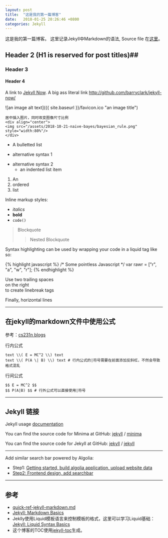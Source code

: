```yaml
---
layout: post
title:  "这是我的第一篇博客"
date:   2018-01-25 20:26:46 +0800
categories: Jekyll
---
```


这是我的第一篇博客。 这里记录Jekyll中Markdown的语法, Source file 在[这里](https://github.com/WangXin93/WangXin93.github.io/blob/master/_posts/2018-01-25-my-first-blog.md)。

## Header 2 (H1 is reserved for post titles)##

### Header 3

#### Header 4

A link to [Jekyll Now](http://github.com/barryclark/jekyll-now/). A big ass literal link <http://github.com/barryclark/jekyll-now/>

![an image alt text]({{ site.baseurl }}/favicon.ico "an image title")

```
居中插入图片，同时改变图像尺寸比例
<div align="center">
<img src="/assets/2018-10-21-naive-bayes/bayesian_rule.png" style="width:80%"/>
</div>
```

* A bulletted list
- alternative syntax 1
+ alternative syntax 2
  - an indented list item

1. An
2. ordered
3. list

Inline markup styles: 

- _italics_
- **bold**
- `code()` 

> Blockquote
>> Nested Blockquote 
 
Syntax highlighting can be used by wrapping your code in a liquid tag like so:

{% highlight javascript %}
/* Some pointless Javascript */
var rawr = ["r", "a", "w", "r"];
{% endhighlight %}
 
Use two trailing spaces  
on the right  
to create linebreak tags  
 
Finally, horizontal lines

---

## 在jekyll的markdown文件中使用公式

参考：[cs231n blogs](https://github.com/cs231n/cs231n.github.io)

行内公式

```
text \\( E = MC^2 \\) text
text \\( P(A \| B) \\) text # 行内公式的|符号需要在前面添加反斜杠，不然会导致格式混乱
```

行间公式

```
$$ E = MC^2 $$
$$ P(A|B) $$ # 行外公式可以直接使用|符号
```

***

## Jekyll 链接

Jekyll usage [documentation](https://jekyllrb.com/)

You can find the source code for Minima at GitHub:
[jekyll][jekyll-organization] /
[minima](https://github.com/jekyll/minima)

You can find the source code for Jekyll at GitHub:
[jekyll][jekyll-organization] /
[jekyll](https://github.com/jekyll/jekyll)


[jekyll-organization]: https://github.com/jekyll

---

Add similar search bar powered by Algolia:

* Step1: [Getting started, build algolia application, upload website data](https://community.algolia.com/jekyll-algolia/getting-started.html)
* [Step2: Frontend design, add searchbar](https://community.algolia.com/jekyll-algolia/blog.html)

---

## 参考

* [quick-ref-jekyll-markdown.md](https://gist.github.com/roachhd/779fa77e9b90fe945b0c)
* [Jekyll: Markdown Basics](http://simpleprimate.com/blog/markdown-basics)
* Jeklly使用Liquid模板语言来控制模板的格式，这里可以学习Liquid基础：[Jekyll: Liquid Syntax Basics](http://simpleprimate.com/blog/liquid-syntax)
* 这个博客的TOC使用[jekyll-toc](https://github.com/allejo/jekyll-toc)生成。
